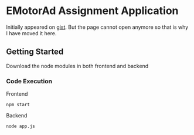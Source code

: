 # EMotorAd Assignment Application

Initially appeared on
[gist](https://gist.github.com/PurpleBooth/109311bb0361f32d87a2). But the page cannot open anymore so that is why I have moved it here.

## Getting Started

Download the node modules in both frontend and backend 

### Code Execution

Frontend

    npm start

Backend

    node app.js
